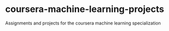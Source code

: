 # coursera-machine-learning-projects
Assignments and projects for the coursera machine learning specialization 
